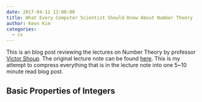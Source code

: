 ```yaml
---
date: 2017-04-12 12:00:00
title: What Every Computer Scientist Should Know About Number Theory
author: Keon Kim
categories:
  - cs
---
```


This is an blog post reviewing the lectures on Number Theory by professor [Victor Shoup](http://www.shoup.net/). The original lecture note can be found [here](http://cs.nyu.edu/courses/spring17/CSCI-UA.0310-001/ntprimer.pdf). This is my attempt to compress everything that is in the lecture note into one 5~10 minute read blog post.

<!--more-->


## Basic Properties of Integers








